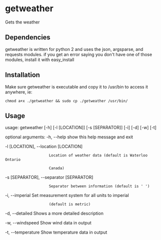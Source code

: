 getweather
==========

Gets the weather

Dependencies
------------
getweather is written for python 2 and uses the json, argsparse, and requests modules.
if you get an error saying you don't have one of those modules, install it with easy_install

Installation
------------
Make sure getweather is executable and copy it to /usr/bin to access it anywhere, ie:
	
	chmod a+x ./getweather && sudo cp ./getweather /usr/bin/

Usage
-----
usage: getweather [-h] [-l [LOCATION]] [-s [SEPARATOR]] [-i] [-d] [-w] [-t]

optional arguments:
  -h, --help            show this help message and exit
  
  -l [LOCATION], --location [LOCATION]
  
                        Location of weather data (default is Waterloo Ontario
                        
                        Canada)
                        
  -s [SEPARATOR], --separator [SEPARATOR]
  
                        Separator between information (default is ' ')
                        
  -i, --imperial        Set measurement system for all units to imperial
  
                        (default is metric)
                        
  -d, --detailed        Shows a more detailed description
  
  -w, --windspeed       Show wind data in output
  
  -t, --temperature     Show temperature data in output
